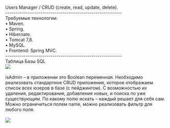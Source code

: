 Users Manager / CRUD (create, read, update, delete).<br>
---------------------------------------------------------<br>
Требуемые технологии:<br>
• Maven.<br>
• Spring.<br>
• Hibernate.<br>
• Tomcat 7,8.<br>
• MySQL.<br>
• Frontend: Spring MVC.<br>
---------------------------------------------------------<br>
Таблица Базы SQL<br>
<img src="http://i.imgur.com/gNvkuka.png" ><br><br>
isAdmin – в приложении это Boolean переменная.
Необходимо реализовать стандартное CRUD приложение, которое отображаем список всех юзеров в базе (с пейджингом). С возможностью их удаления, редактирования, добавления новых, и поиска по уже существующим.
По какому полю искать – каждый решает для себя сам. Можно ограничиться полем name, можно реализовать фильтр для любого поля.<br><br>
<img src="http://i.imgur.com/1av87WY.png">
